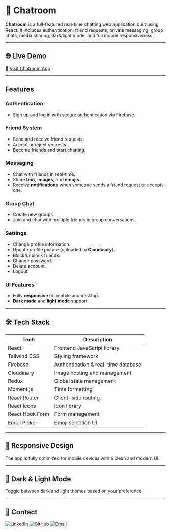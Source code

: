 # 💬 Chatroom

**Chatroom** is a full-featured real-time chatting web application built using React. It includes authentication, friend requests, private messaging, group chats, media sharing, dark/light mode, and full mobile responsiveness.

---

## 🌐 Live Demo

🔗 [Visit Chatroom App](https://chat-room-alpha-seven.vercel.app/)

***

## Features

### Authentication
- Sign up and log in with secure authentication via Firebase.

### Friend System
- Send and receive friend requests.
- Accept or reject requests.
- Become friends and start chatting.

### Messaging
- Chat with friends in real-time.
- Share **text**, **images**, and **emojis**.
- Receive **notifications** when someone sends a friend request or accepts one.

### Group Chat
- Create new groups.
- Join and chat with multiple friends in group conversations.

### Settings
- Change profile information.
- Update profile picture (uploaded to **Cloudinary**).
- Block/unblock friends.
- Change password.
- Delete account.
- Logout.

### UI Features
- Fully **responsive** for mobile and desktop.
- **Dark mode** and **light mode** support.

***

## 🛠️ Tech Stack

| Tech            | Description                         |
|-----------------|-------------------------------------|
| React           | Frontend JavaScript library         |
| Tailwind CSS    | Styling framework                   |
| Firebase        | Authentication & real-time database |
| Cloudinary      | Image hosting and management        |
| Redux           | Global state management             |
| Moment.js       | Time formatting                     |
| React Router    | Client-side routing                 |
| React Icons     | Icon library                        |
| React Hook Form | Form management                     |
| Emoji Picker    | Emoji selection UI                  |

***

## 📱 Responsive Design

The app is fully optimized for mobile devices with a clean and modern UI.

***

## 🌙 Dark & Light Mode

Toggle between dark and light themes based on your preference.

***

## 🔗 Contact

[![LinkedIn](https://img.shields.io/badge/LinkedIn-blue?logo=linkedin&logoColor=white)](https://www.linkedin.com/in/saimunhasan)
[![GitHub](https://img.shields.io/badge/GitHub-black?logo=github&logoColor=white)](https://github.com/saimunhasanrifat14)
[![Email](https://img.shields.io/badge/Email-D14836?logo=gmail&logoColor=white)](mailto:saimunhasanrifat14@gmail.com)

